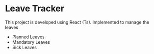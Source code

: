 # Leave Tracker

This project is developed using React (Ts).
Implemented to manage the leaves

- Planned Leaves
- Mandatory Leaves
- Sick Leaves

